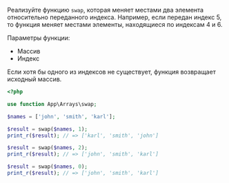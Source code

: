 Реализуйте функцию `swap`, которая меняет местами два элемента относительно переданного индекса. Например, если передан индекс 5, то функция меняет местами элементы, находящиеся по индексам 4 и 6.

Параметры функции:

   - Массив
   - Индекс

Если хотя бы одного из индексов не существует, функция возвращает исходный массив.

```php
<?php

use function App\Arrays\swap;

$names = ['john', 'smith', 'karl'];

$result = swap($names, 1);
print_r($result); // => ['karl', 'smith', 'john']

$result = swap($names, 2);
print_r($result); // => ['john', 'smith', 'karl']

$result = swap($names, 0);
print_r($result); // => ['john', 'smith', 'karl']
```